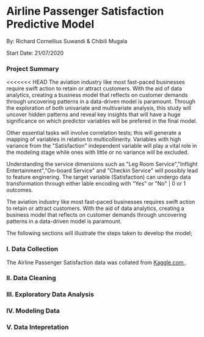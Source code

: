 # Airline Passenger Satisfaction Predictive Model

By: Richard Cornellius Suwandi & Chibili Mugala

Start Date: 21/07/2020

### Project Summary

<<<<<<< HEAD
The aviation industry like most fast-paced businesses require swift action to retain or attract customers. With the aid of data analytics, creating a business model that reflects on customer demands through uncovering patterns in a data-driven model is paramount. Through the exploration of both univariate and multivariate analysis, this study will uncover hidden patterns and reveal key insights that will have a huge significance on which predictor variables will be prefered in the final model. 

Other essential tasks will involve correlation tests; this will generate a mapping of variables in relation to multicollinerity. Variables with high variance from the "Satisfaction" independent variable will play a vital role in the modeling stage while ones with little or no variance will be excluded. 

Understanding the service dimensions such as "Leg Room Service","Inflight Entertainment","On-board Service" and "Checkin Service" will possibly lead to feature enginering. The target variable (Satisfaction) can undergo data transformation through either lable encoding with "Yes" or "No" | 0 or 1 outcomes. 

The aviation industry like most fast-paced businesses requires swift action to retain or attract customers. With the aid of data analytics, creating a business model that reflects on customer demands through uncovering patterns in a data-driven model is paramount.


The following sections will illustrate the steps taken to develop the model;


### I. Data Collection

The Airline Passenger Satisfaction data was collated from [Kaggle.com ](https://www.kaggle.com/teejmahal20/airline-passenger-satisfaction). 

### II. Data Cleaning



### III. Exploratory Data Analysis




### IV. Modeling Data



### V. Data Intepretation


